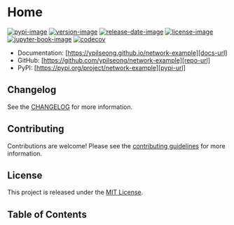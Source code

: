 # Home

[![pypi-image]][pypi-url]
[![version-image]][release-url]
[![release-date-image]][release-url]
[![license-image]][license-url]
[![jupyter-book-image]][docs-url]
[![codecov][codecov-image]][codecov-url]

<!-- Links: -->
[hyperfast python template]: https://github.com/entelecheia/hyperfast-python-template

[codecov-image]: https://codecov.io/gh/ypilseong/network-example/branch/main/graph/badge.svg?token=[REPLACE_ME]
[codecov-url]: https://codecov.io/gh/ypilseong/network-example
[pypi-image]: https://img.shields.io/pypi/v/network-example
[license-image]: https://img.shields.io/github/license/ypilseong/network-example
[license-url]: https://github.com/ypilseong/network-example/blob/main/LICENSE
[version-image]: https://img.shields.io/github/v/release/ypilseong/network-example?sort=semver
[release-date-image]: https://img.shields.io/github/release-date/ypilseong/network-example
[release-url]: https://github.com/ypilseong/network-example/releases
[jupyter-book-image]: https://jupyterbook.org/en/stable/_images/badge.svg

[repo-url]: https://github.com/ypilseong/network-example
[pypi-url]: https://pypi.org/project/network-example
[docs-url]: https://ypilseong.github.io/network-example
[changelog]: https://github.com/ypilseong/network-example/blob/main/CHANGELOG.md
[contributing guidelines]: https://github.com/ypilseong/network-example/blob/main/CONTRIBUTING.md
<!-- Links: -->



- Documentation: [https://ypilseong.github.io/network-example][docs-url]
- GitHub: [https://github.com/ypilseong/network-example][repo-url]
- PyPI: [https://pypi.org/project/network-example][pypi-url]



## Changelog

See the [CHANGELOG] for more information.

## Contributing

Contributions are welcome! Please see the [contributing guidelines] for more information.

## License

This project is released under the [MIT License][license-url].

## Table of Contents

```{tableofcontents}
```
